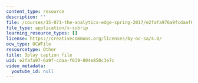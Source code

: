 ```yaml
---
content_type: resource
description: ''
file: /courses/15-071-the-analytics-edge-spring-2017/e2fafa976a9fcdaaf639004e850c3e7c_plpDQpjB044.srt
file_type: application/x-subrip
learning_resource_types: []
license: https://creativecommons.org/licenses/by-nc-sa/4.0/
ocw_type: OCWFile
resourcetype: Other
title: 3play caption file
uid: e2fafa97-6a9f-cdaa-f639-004e850c3e7c
video_metadata:
  youtube_id: null
---
```

